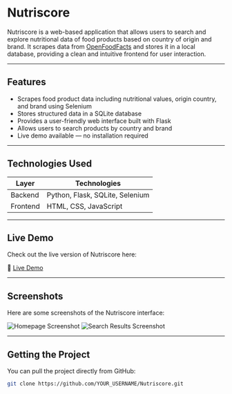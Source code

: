 # Nutriscore

Nutriscore is a web-based application that allows users to search and explore nutritional data of food products based on country of origin and brand. It scrapes data from [OpenFoodFacts](https://world.openfoodfacts.org/) and stores it in a local database, providing a clean and intuitive frontend for user interaction.

---

## Features

- Scrapes food product data including nutritional values, origin country, and brand using Selenium
- Stores structured data in a SQLite database
- Provides a user-friendly web interface built with Flask
- Allows users to search products by country and brand
- Live demo available — no installation required

---

## Technologies Used

| Layer       | Technologies                          |
|------------|----------------------------------------|
| Backend     | Python, Flask, SQLite, Selenium        |
| Frontend    | HTML, CSS, JavaScript                  |

---

## Live Demo

Check out the live version of Nutriscore here:

🔗 [Live Demo](https://web-production-31a1.up.railway.app/)

---

## Screenshots

Here are some screenshots of the Nutriscore interface:

<!-- Add your screenshots below -->
![Homepage Screenshot](C:\Users\amirosen\Desktop\OpenFoodFacts\static\images\Homepage.png)
![Search Results Screenshot](C:\Users\amirosen\Desktop\OpenFoodFacts\static\images\Results.png)

---

## Getting the Project

You can pull the project directly from GitHub:

```bash
git clone https://github.com/YOUR_USERNAME/Nutriscore.git
